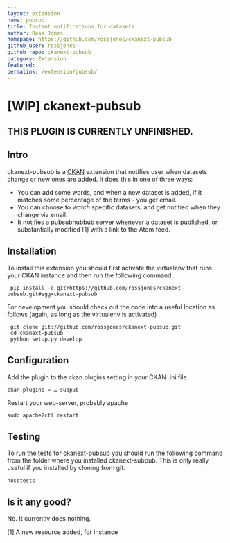 ```yaml
---
layout: extension
name: pubsub
title: Instant notifications for datasets
author: Ross Jones
homepage: https://github.com/rossjones/ckanext-pubsub
github_user: rossjones
github_repo: ckanext-pubsub
category: Extension
featured: 
permalink: /extension/pubsub/
---
```



\[WIP\] ckanext-pubsub
======================

THIS PLUGIN IS CURRENTLY UNFINISHED.
------------------------------------

Intro
-----

ckanext-pubsub is a [CKAN](http://ckan.org) extension that notifies user
when datasets change or new ones are added. It does this in one of three
ways:

-   You can add some words, and when a new dataset is added, if it
    matches some percentage of the terms - you get email.
-   You can choose to *watch* specific datasets, and get notified when
    they change via email.
-   It notifies a
    [pubsubhubbub](https://code.google.com/p/pubsubhubbub/) server
    whenever a dataset is published, or substantially modified \[1\]
    with a link to the Atom feed.

Installation
------------

To install this extension you should first activate the virtualenv that
runs your CKAN instance and then run the following command.

     pip install -e git+https://github.com/rossjones/ckanext-pubsub.git#egg=ckanext-pubsub

For development you should check out the code into a useful location as
follows (again, as long as the virtualenv is activated)

     git clone git://github.com/rossjones/ckanext-pubsub.git
     cd ckanext-pubsub
     python setup.py develop

Configuration
-------------

Add the plugin to the ckan.plugins setting in your CKAN .ini file

    ckan.plugins = … subpub

Restart your web-server, probably apache

    sudo apache2ctl restart

Testing
-------

To run the tests for ckanext-pubsub you should run the following command
from the folder where you installed ckanext-subpub. This is only really
useful if you installed by cloning from git.

    nosetests

Is it any good?
---------------

No. It currently does nothing.

\[1\] A new resource added, for instance

